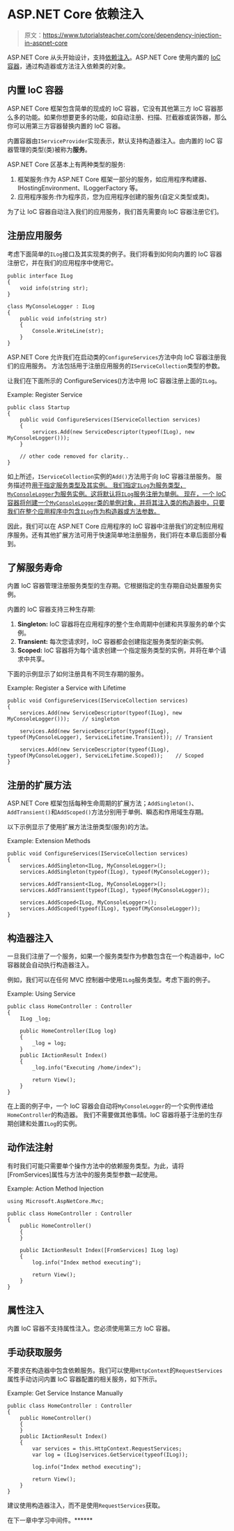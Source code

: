 # ASP.NET Core 依赖注入

> 原文：<https://www.tutorialsteacher.com/core/dependency-injection-in-aspnet-core>

ASP.NET Core 从头开始设计，支持[依赖注入](/ioc/dependency-injection)。ASP.NET Core 使用内置的 [IoC 容器](/ioc/ioc-container)，通过构造器或方法注入依赖类的对象。

## 内置 IoC 容器

ASP.NET Core 框架包含简单的现成的 IoC 容器，它没有其他第三方 IoC 容器那么多的功能。如果你想要更多的功能，如自动注册、扫描、拦截器或装饰器，那么你可以用第三方容器替换内置的 IoC 容器。

内置容器由`IServiceProvider`实现表示，默认支持构造器注入。由内置的 IoC 容器管理的类型(类)被称为**服务**。

ASP.NET Core 区基本上有两种类型的服务:

1.  框架服务:作为 ASP.NET Core 框架一部分的服务，如应用程序构建器、IHostingEnvironment、ILoggerFactory 等。
2.  应用程序服务:作为程序员，您为应用程序创建的服务(自定义类型或类)。

为了让 IoC 容器自动注入我们的应用服务，我们首先需要向 IoC 容器注册它们。

## 注册应用服务

考虑下面简单的`ILog`接口及其实现类的例子。我们将看到如何向内置的 IoC 容器注册它，并在我们的应用程序中使用它。

```
public interface ILog
{
    void info(string str);
}

class MyConsoleLogger : ILog
{
    public void info(string str)
    {
        Console.WriteLine(str);
    }
} 
```

ASP.NET Core 允许我们在启动类的`ConfigureServices`方法中向 IoC 容器注册我们的应用服务。 方法包括用于注册应用服务的`IServiceCollection`类型的参数。

让我们在下面所示的 ConfigureServices()方法中用 IoC 容器注册上面的`ILog`。

Example: Register Service 

```
public class Startup
{
    public void ConfigureServices(IServiceCollection services)
    {
        services.Add(new ServiceDescriptor(typeof(ILog), new MyConsoleLogger()));        
    }

    // other code removed for clarity.. 
} 
```

如上所述，`IServiceCollection`实例的`Add()`方法用于向 IoC 容器注册服务。 服务描述符[用于指定服务类型及其实例。 我们指定`ILog`为服务类型，`MyConsoleLogger`为服务实例。这将默认将`ILog`服务注册为单例。 现在，一个 IoC 容器将创建一个`MyConsoleLogger`类的单例对象，并将其注入类的构造器中，只要我们在整个应用程序中包含`ILog`作为构造器或方法参数。](https://docs.microsoft.com/en-us/aspnet/core/api/microsoft.extensions.dependencyinjection.servicedescriptor)

因此，我们可以在 ASP.NET Core 应用程序的 IoC 容器中注册我们的定制应用程序服务。还有其他扩展方法可用于快速简单地注册服务，我们将在本章后面部分看到。

## 了解服务寿命

内置 IoC 容器管理注册服务类型的生存期。它根据指定的生存期自动处置服务实例。

内置的 IoC 容器支持三种生存期:

1.  **Singleton:** IoC 容器将在应用程序的整个生命周期中创建和共享服务的单个实例。
2.  **Transient:** 每次您请求时，IoC 容器都会创建指定服务类型的新实例。
3.  **Scoped:** IoC 容器将为每个请求创建一个指定服务类型的实例，并将在单个请求中共享。

下面的示例显示了如何注册具有不同生存期的服务。

Example: Register a Service with Lifetime 

```
public void ConfigureServices(IServiceCollection services)
{
    services.Add(new ServiceDescriptor(typeof(ILog), new MyConsoleLogger()));    // singleton

    services.Add(new ServiceDescriptor(typeof(ILog), typeof(MyConsoleLogger), ServiceLifetime.Transient)); // Transient

    services.Add(new ServiceDescriptor(typeof(ILog), typeof(MyConsoleLogger), ServiceLifetime.Scoped));    // Scoped
} 
```

## 注册的扩展方法

ASP.NET Core 框架包括每种生命周期的扩展方法；`AddSingleton()`、`AddTransient()`和`AddScoped()`方法分别用于单例、瞬态和作用域生存期。

以下示例显示了使用扩展方法注册类型(服务)的方法。

Example: Extension Methods 

```
public void ConfigureServices(IServiceCollection services)
{
    services.AddSingleton<ILog, MyConsoleLogger>();
    services.AddSingleton(typeof(ILog), typeof(MyConsoleLogger));

    services.AddTransient<ILog, MyConsoleLogger>();
    services.AddTransient(typeof(ILog), typeof(MyConsoleLogger));

    services.AddScoped<ILog, MyConsoleLogger>();
    services.AddScoped(typeof(ILog), typeof(MyConsoleLogger));
} 
```

## 构造器注入

一旦我们注册了一个服务，如果一个服务类型作为参数包含在一个构造器中，IoC 容器就会自动执行构造器注入。

例如，我们可以在任何 MVC 控制器中使用`ILog`服务类型。考虑下面的例子。

Example: Using Service 

```
public class HomeController : Controller
{
    ILog _log;

    public HomeController(ILog log)
    {
        _log = log;
    }
    public IActionResult Index()
    {
        _log.info("Executing /home/index");

        return View();
    }
} 
```

在上面的例子中，一个 IoC 容器会自动将`MyConsoleLogger`的一个实例传递给`HomeController`的构造器。 我们不需要做其他事情。IoC 容器将基于注册的生存期创建和处置`ILog`的实例。

## 动作法注射

有时我们可能只需要单个操作方法中的依赖服务类型。为此，请将[FromServices]属性与方法中的服务类型参数一起使用。

Example: Action Method Injection 

```
using Microsoft.AspNetCore.Mvc;

public class HomeController : Controller
{
    public HomeController()
    {
    }

    public IActionResult Index([FromServices] ILog log)
    {
        log.info("Index method executing");

        return View();
    }
} 
```

## 属性注入

内置 IoC 容器不支持属性注入。您必须使用第三方 IoC 容器。

## 手动获取服务

不要求在构造器中包含依赖服务。我们可以使用`HttpContext`的`RequestServices`属性手动访问内置 IoC 容器配置的相关服务，如下所示。

Example: Get Service Instance Manually 

```
public class HomeController : Controller
{
    public HomeController()
    {
    }
    public IActionResult Index()
    {
        var services = this.HttpContext.RequestServices;
        var log = (ILog)services.GetService(typeof(ILog));

        log.info("Index method executing");

        return View();
    }
} 
```

建议使用构造器注入，而不是使用`RequestServices`获取。

在下一章中学习中间件。******